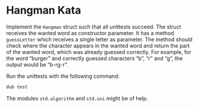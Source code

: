 # Hangman Kata

Implement the `Hangman` struct such that all unittests succeed. The struct
receives the wanted word as constructor parameter. It has a method `guessLetter`
which receives a single letter as parameter. The method should check where the
character appears in the wanted word and return the part of the wanted word,
which was already guessed correctly. For example, for the word “burger” and
correctly guessed characters “b”, “r” and “g”, the output would be “b-rg-r”.


Run the unittests with the following command:
```bash
dub test
```

The modules `std.algorithm` and `std.uni` might be of help.

